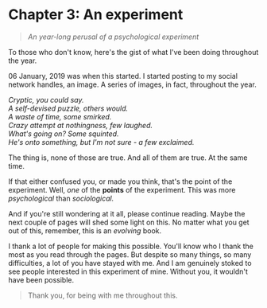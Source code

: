 # Chapter 3: An experiment

> *An year-long perusal of a psychological experiment*

To those who don't know, here's the gist of what I've been doing throughout the year.

06 January, 2019 was when this started. I started posting to my social network handles, an image. A series of images, in fact, throughout the year.

*Cryptic, you could say.  
A self-devised puzzle, others would.  
A waste of time, some smirked.  
Crazy attempt at nothingness, few laughed.  
What's going on? Some squinted.  
He's onto something, but I'm not sure - a few exclaimed.*  

The thing is, none of those are true. And all of them are true. At the same time.

If that either confused you, or made you think, that's the point of the experiment. Well, *one* of the **points** of the experiment.
This was more *psychological* than *sociological.*

And if you're still wondering at it all, please continue reading. Maybe the next couple of pages will shed some light on this. No matter what you get out of this, remember, this is an *evolving* book.

I thank a lot of people for making this possible. You'll know who I thank the most as you read through the pages. But despite so many things, so many difficulties, a lot of you have stayed with me. And I am genuinely stoked to see people interested in this experiment of mine. Without you, it wouldn't have been possible. 

> Thank you, for being with me throughout this.